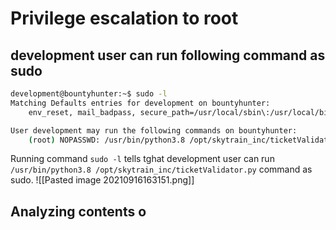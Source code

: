 # Privilege escalation to root
## development user can run following command as sudo
```bash
development@bountyhunter:~$ sudo -l
Matching Defaults entries for development on bountyhunter:
    env_reset, mail_badpass, secure_path=/usr/local/sbin\:/usr/local/bin\:/usr/sbin\:/usr/bin\:/sbin\:/bin\:/snap/bin

User development may run the following commands on bountyhunter:
    (root) NOPASSWD: /usr/bin/python3.8 /opt/skytrain_inc/ticketValidator.py
```
Running command `sudo -l` tells tghat development user can run `/usr/bin/python3.8 /opt/skytrain_inc/ticketValidator.py` command as sudo.
![[Pasted image 20210916163151.png]]
## Analyzing contents o